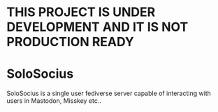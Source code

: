 # THIS PROJECT IS UNDER DEVELOPMENT AND IT IS NOT PRODUCTION READY
# SoloSocius
SoloSocius is a single user fediverse server capable of interacting with users in Mastodon, Misskey etc..